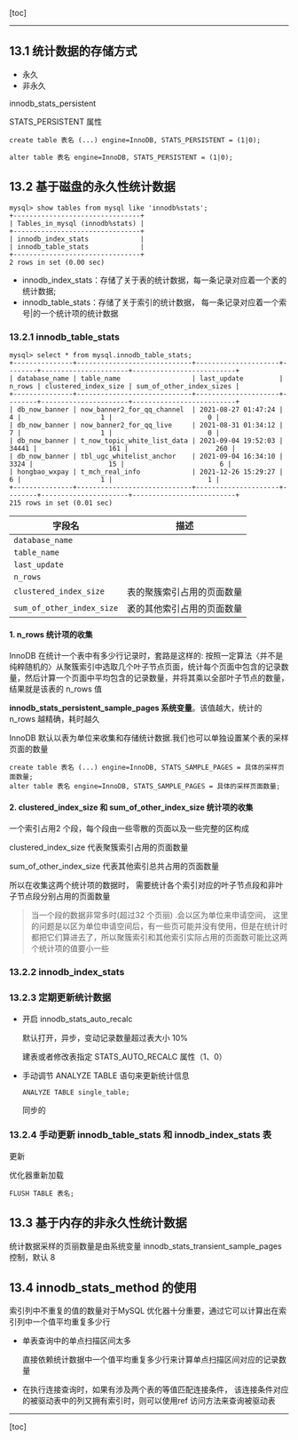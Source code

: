 [toc]

------

## 13.1 统计数据的存储方式

+ 永久
+ 非永久

innodb_stats_persistent

STATS_PERSISTENT 属性

```mysql
create table 表名 (...) engine=InnoDB, STATS_PERSISTENT = (1|0);

alter table 表名 engine=InnoDB, STATS_PERSISTENT = (1|0);
```

## 13.2 基于磁盘的永久性统计数据

```mysql
mysql> show tables from mysql like 'innodb%stats';
+--------------------------------+
| Tables_in_mysql (innodb%stats) |
+--------------------------------+
| innodb_index_stats             |
| innodb_table_stats             |
+--------------------------------+
2 rows in set (0.00 sec)
```

+ innodb_index_stats：存储了关于表的统计数据，每一条记录对应着一个袤的统计数据;
+ innodb_table_stats：存储了关于索引的统计数据， 每一条记录对应着一个索号|的一个统计项的统计数据

### 13.2.1 innodb_table_stats

```mysql
mysql> select * from mysql.innodb_table_stats;
+---------------+-----------------------------+---------------------+--------+----------------------+--------------------------+
| database_name | table_name                  | last_update         | n_rows | clustered_index_size | sum_of_other_index_sizes |
+---------------+-----------------------------+---------------------+--------+----------------------+--------------------------+
| db_now_banner | now_banner2_for_qq_channel  | 2021-08-27 01:47:24 |      4 |                    1 |                        0 |
| db_now_banner | now_banner2_for_qq_live     | 2021-08-31 01:34:12 |      7 |                    1 |                        0 |
| db_now_banner | t_now_topic_white_list_data | 2021-09-04 19:52:03 |  34441 |                  161 |                      260 |
| db_now_banner | tbl_ugc_whitelist_anchor    | 2021-09-04 16:34:10 |   3324 |                   15 |                        6 |
| hongbao_wxpay | t_mch_real_info             | 2021-12-26 15:29:27 |      6 |                    1 |                        1 |
+---------------+-----------------------------+---------------------+--------+----------------------+--------------------------+
215 rows in set (0.01 sec)
```

| 字段名                    | 描述                       |
| ------------------------- | -------------------------- |
| `database_name`           |                            |
| `table_name`              |                            |
| `last_update`             |                            |
| `n_rows`                  |                            |
| `clustered_index_size`    | 表的聚簇索引占用的页面数量 |
| `sum_of_other_index_size` | 袤的其他索引占用的页面数量 |

#### 1. n_rows 统计项的收集

InnoDB 在统计一个表中有多少行记录时，套路是这样的: 按照一定算法〈并不是纯粹随机的〉从聚簇索引中选取几个叶子节点页面，统计每个页面中包含的记录数量，然后计算一个页面中平均包含的记录数量，并将其乘以全部叶子节点的数量， 结果就是该表的 n_rows 值

**innodb_stats_persistent_sample_pages 系统变量**。该值越大，统计的 n_rows 越精确，耗时越久

InnoDB 默认以表为单位来收集和存储统计数据.我们也可以单独设置某个表的采样页面的数量

```mysql
create table 表名 (...) engine=InnoDB, STATS_SAMPLE_PAGES = 具体的采样页面数量;
alter table 表名 engine=InnoDB, STATS_SAMPLE_PAGES = 具体的采样页面数量;
```

#### 2. clustered_index_size 和 sum_of_other_index_size 统计项的收集

一个索引占用2 个段，每个段由一些零散的页面以及一些完整的区构成

clustered_index_size 代表聚簇索引占用的页面数量

sum_of_other_index_size 代表其他索引总共占用的页面数量

所以在收集这两个统计项的数据时， 需要统计各个索引对应的叶子节点段和非叶子节点段分别占用的页面数量

> 当一个段的数据非常多时(超过32 个页丽) .会以区为单位来申请空间， 这里的问题是以区为单位申请空间后，有一些页可能并没有使用，但是在统计时都把它们算进去了，所以聚簇索引和其他索引实际占用的页面数可能比这两个统计项的值要小一些

### 13.2.2 innodb_index_stats

### 13.2.3 定期更新统计数据

+ 开启 innodb_stats_auto_recalc

  默认打开，异步，变动记录数量超过表大小 10%

  建表或者修改表指定 STATS_AUTO_RECALC 属性（1、0）

+ 手动调节 ANALYZE TABLE 语句来更新统计信息

  ```mysql
  ANALYZE TABLE single_table;
  ```

  同步的

### 13.2.4 手动更新 innodb_table_stats 和 innodb_index_stats 表

更新

优化器重新加载

```mysql
FLUSH TABLE 表名;
```

## 13.3 基于内存的非永久性统计数据

统计数据采样的页丽数量是由系统变量 innodb_stats_transient_sample_pages 控制，默认 8

## 13.4 innodb_stats_method 的使用

索引列中不重复的值的数量对于MySQL 优化器十分重要，通过它可以计算出在索引列中一个值平均重复多少行

+ 单表查询中的单点扫描区间太多

  直接依赖统计数据中一个值平均重复多少行来计算单点扫描区间对应的记录数量

+ 在执行连接查询时，如果有涉及两个表的等值匹配连接条件， 该连接条件对应的被驱动表中的列又拥有索引时，则可以使用ref 访问方法来查询被驱动表

------

[toc]